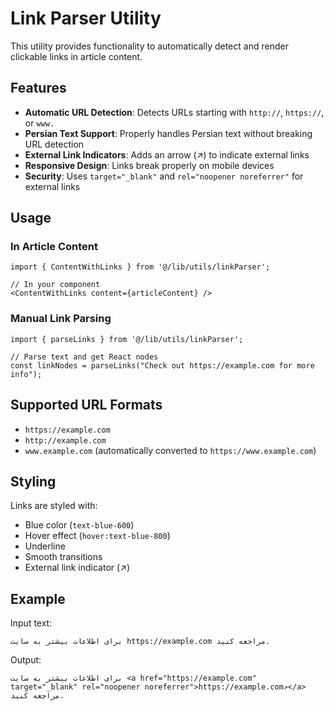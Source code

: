 # Link Parser Utility

This utility provides functionality to automatically detect and render clickable links in article content.

## Features

- **Automatic URL Detection**: Detects URLs starting with `http://`, `https://`, or `www.`
- **Persian Text Support**: Properly handles Persian text without breaking URL detection
- **External Link Indicators**: Adds an arrow (↗) to indicate external links
- **Responsive Design**: Links break properly on mobile devices
- **Security**: Uses `target="_blank"` and `rel="noopener noreferrer"` for external links

## Usage

### In Article Content

```tsx
import { ContentWithLinks } from '@/lib/utils/linkParser';

// In your component
<ContentWithLinks content={articleContent} />
```

### Manual Link Parsing

```tsx
import { parseLinks } from '@/lib/utils/linkParser';

// Parse text and get React nodes
const linkNodes = parseLinks("Check out https://example.com for more info");
```

## Supported URL Formats

- `https://example.com`
- `http://example.com`
- `www.example.com` (automatically converted to `https://www.example.com`)

## Styling

Links are styled with:
- Blue color (`text-blue-600`)
- Hover effect (`hover:text-blue-800`)
- Underline
- Smooth transitions
- External link indicator (↗)

## Example

Input text:
```
برای اطلاعات بیشتر به سایت https://example.com مراجعه کنید.
```

Output:
```
برای اطلاعات بیشتر به سایت <a href="https://example.com" target="_blank" rel="noopener noreferrer">https://example.com↗</a> مراجعه کنید.
``` 